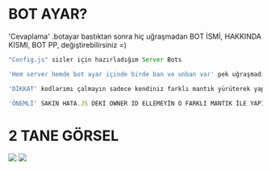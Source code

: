 # BOT AYAR?

'Cevaplama' .botayar bastıktan sonra hiç uğraşmadan BOT İSMİ, HAKKINDA KISMI, BOT PP, değiştirebilirsiniz =)

```js
"Config.js" sizler için hazırladığım Server Bots

'Hem server hemde bot ayar içinde birde ban ve unban var' pek uğraşmadım zaten

'DİKKAT' kodlarımı çalmayın sadece kendiniz farklı mantık yürüterek yapın ben \\ içinde belirttim gerekenleri iyi günler

'ÖNEMLİ' SAKIN HATA.JS DEKİ OWNER ID ELLEMEYİN O FARKLI MANTIK İLE YAPILDI
```
# 2 TANE GÖRSEL
<img src= "https://cdn.discordapp.com/attachments/1214916608619839500/1216532284685942794/image.png?ex=6600bafa&is=65ee45fa&hm=5d1dd26e2202427f3ec81b9183d91e8b3a0497700d72a242c75d53ecde679910&">
<img src= "https://cdn.discordapp.com/attachments/1214916608619839500/1216532354693202000/image.png?ex=6600bb0b&is=65ee460b&hm=55f196989fe7502ef84b8f3a98b0ff03ca4cdd207d70a905b0fa2b098990e289&">

